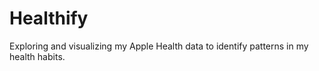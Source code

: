 # Healthify

Exploring and visualizing my Apple Health data to identify patterns in my health habits.
